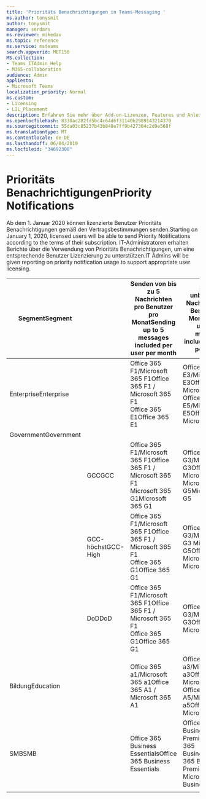 ```yaml
---
title: 'Prioritäts Benachrichtigungen in Teams-Messaging '
ms.author: tonysmit
author: tonysmit
manager: serdars
ms.reviewer: mikedav
ms.topic: reference
ms.service: msteams
search.appverid: MET150
MS.collection:
- Teams_ITAdmin_Help
- M365-collaboration
audience: Admin
appliesto:
- Microsoft Teams
localization_priority: Normal
ms.custom:
- Licensing
- LIL_Placement
description: Erfahren Sie mehr über Add-on-Lizenzen, Features und Anleitungen zum Kauf von Office 365 ProPlus.
ms.openlocfilehash: 8330ac282fd5bc4c64d6f31140b2989143214370
ms.sourcegitcommit: 55da03c85237b43b848e7ff9b427304c2d9e568f
ms.translationtype: MT
ms.contentlocale: de-DE
ms.lasthandoff: 06/04/2019
ms.locfileid: "34692308"
---
```

# <a name="priority-notifications"></a><span data-ttu-id="0896c-103">Prioritäts Benachrichtigungen</span><span class="sxs-lookup"><span data-stu-id="0896c-103">Priority Notifications</span></span>

<span data-ttu-id="0896c-104">Ab dem 1. Januar 2020 können lizenzierte Benutzer Prioritäts Benachrichtigungen gemäß den Vertragsbestimmungen senden.</span><span class="sxs-lookup"><span data-stu-id="0896c-104">Starting on January 1, 2020, licensed users will be able to send Priority Notifications according to the terms of their subscription.</span></span> <span data-ttu-id="0896c-105">IT-Administratoren erhalten Berichte über die Verwendung von Prioritäts Benachrichtigungen, um eine entsprechende Benutzer Lizenzierung zu unterstützen.</span><span class="sxs-lookup"><span data-stu-id="0896c-105">IT Admins will be given reporting on priority notification usage to support appropriate user licensing.</span></span>

|<span data-ttu-id="0896c-106">Segment</span><span class="sxs-lookup"><span data-stu-id="0896c-106">Segment</span></span>| |<span data-ttu-id="0896c-107">Senden von bis zu 5 Nachrichten pro Benutzer pro Monat</span><span class="sxs-lookup"><span data-stu-id="0896c-107">Sending up to 5 messages included per user per month</span></span>| <span data-ttu-id="0896c-108">Senden unbegrenzter Nachrichten pro Benutzer und Monat</span><span class="sxs-lookup"><span data-stu-id="0896c-108">Sending unlimited messages included per user per month</span></span>|
|---|---|---|---|
|<span data-ttu-id="0896c-109">Enterprise</span><span class="sxs-lookup"><span data-stu-id="0896c-109">Enterprise</span></span>|| <span data-ttu-id="0896c-110">Office 365 F1/Microsoft 365 F1</span><span class="sxs-lookup"><span data-stu-id="0896c-110">Office 365 F1 / Microsoft 365 F1</span></span><br> <span data-ttu-id="0896c-111">Office 365 E1</span><span class="sxs-lookup"><span data-stu-id="0896c-111">Office 365 E1</span></span> | <span data-ttu-id="0896c-112">Office 365 E3/Microsoft 365 E3</span><span class="sxs-lookup"><span data-stu-id="0896c-112">Office 365 E3 / Microsoft 365 E3</span></span> <br><span data-ttu-id="0896c-113">Office 365 E5/Microsoft 365 E5</span><span class="sxs-lookup"><span data-stu-id="0896c-113">Office 365 E5 / Microsoft 365 E5</span></span>
|<span data-ttu-id="0896c-114">Government</span><span class="sxs-lookup"><span data-stu-id="0896c-114">Government</span></span>| | |
||<span data-ttu-id="0896c-115">GCC</span><span class="sxs-lookup"><span data-stu-id="0896c-115">GCC</span></span>|<span data-ttu-id="0896c-116">Office 365 F1/Microsoft 365 F1</span><span class="sxs-lookup"><span data-stu-id="0896c-116">Office 365 F1 / Microsoft 365 F1</span></span><br> <span data-ttu-id="0896c-117">Microsoft 365 G1</span><span class="sxs-lookup"><span data-stu-id="0896c-117">Microsoft 365 G1</span></span>|<span data-ttu-id="0896c-118">Office 365 G3/Microsoft 365 G3</span><span class="sxs-lookup"><span data-stu-id="0896c-118">Office 365 G3 / Microsoft 365 G3</span></span> <br> <span data-ttu-id="0896c-119">Microsoft 365 G5</span><span class="sxs-lookup"><span data-stu-id="0896c-119">Microsoft 365 G5</span></span>|
||<span data-ttu-id="0896c-120">GCC-höchst</span><span class="sxs-lookup"><span data-stu-id="0896c-120">GCC-High</span></span>| <span data-ttu-id="0896c-121">Office 365 F1/Microsoft 365 F1</span><span class="sxs-lookup"><span data-stu-id="0896c-121">Office 365 F1 / Microsoft 365 F1</span></span><br> <span data-ttu-id="0896c-122">Office 365 G1</span><span class="sxs-lookup"><span data-stu-id="0896c-122">Office 365 G1</span></span>| <span data-ttu-id="0896c-123">Office 365 G3/Microsoft 365 G3 Microsoft 365 G5</span><span class="sxs-lookup"><span data-stu-id="0896c-123">Office 365 G3 / Microsoft 365 G3 Microsoft 365 G5</span></span>|
||<span data-ttu-id="0896c-124">DoD</span><span class="sxs-lookup"><span data-stu-id="0896c-124">DoD</span></span>| <span data-ttu-id="0896c-125">Office 365 F1/Microsoft 365 F1</span><span class="sxs-lookup"><span data-stu-id="0896c-125">Office 365 F1 / Microsoft 365 F1</span></span><br><span data-ttu-id="0896c-126">Office 365 G1</span><span class="sxs-lookup"><span data-stu-id="0896c-126">Office 365 G1</span></span>|<span data-ttu-id="0896c-127">Office 365 G3/Microsoft 365 G3</span><span class="sxs-lookup"><span data-stu-id="0896c-127">Office 365 G3 / Microsoft 365 G3</span></span>|
|<span data-ttu-id="0896c-128">Bildung</span><span class="sxs-lookup"><span data-stu-id="0896c-128">Education</span></span>| |<span data-ttu-id="0896c-129">Office 365 a1/Microsoft 365 a1</span><span class="sxs-lookup"><span data-stu-id="0896c-129">Office 365 A1 / Microsoft 365 A1</span></span>|<span data-ttu-id="0896c-130">Office 365 a3/Microsoft 365 a3</span><span class="sxs-lookup"><span data-stu-id="0896c-130">Office 365 A3 / Microsoft 365 A3</span></span><br> <span data-ttu-id="0896c-131">Office 365 A5/Microsoft 365 a5</span><span class="sxs-lookup"><span data-stu-id="0896c-131">Office 365 A5 / Microsoft 365 A5</span></span>
|<span data-ttu-id="0896c-132">SMB</span><span class="sxs-lookup"><span data-stu-id="0896c-132">SMB</span></span>| |<span data-ttu-id="0896c-133">Office 365 Business Essentials</span><span class="sxs-lookup"><span data-stu-id="0896c-133">Office 365 Business Essentials</span></span>|<span data-ttu-id="0896c-134">Office 365 Business Premium/Microsoft 365 Business</span><span class="sxs-lookup"><span data-stu-id="0896c-134">Office 365 Business Premium / Microsoft 365 Business</span></span>|
|||||
